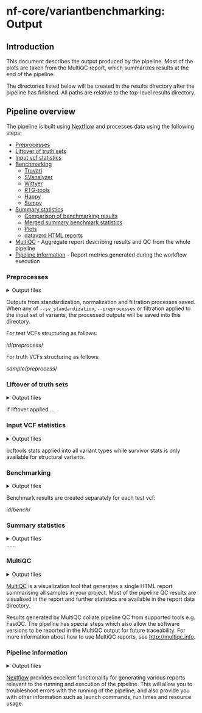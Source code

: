 # nf-core/variantbenchmarking: Output

## Introduction

This document describes the output produced by the pipeline. Most of the plots are taken from the MultiQC report, which summarizes results at the end of the pipeline.

The directories listed below will be created in the results directory after the pipeline has finished. All paths are relative to the top-level results directory.

<!-- TODO nf-core: Write this documentation describing your workflow's output -->

## Pipeline overview

The pipeline is built using [Nextflow](https://www.nextflow.io/) and processes data using the following steps:

- [Preprocesses ](#preprocesses)
- [Liftover of truth sets](#liftover)
- [Input vcf statistics](#stats)
- [Benchmarking](#bench)
  - [Truvari](#truvari_bench)
  - [SVanalyzer](#svanalyzer_bench)
  - [Wittyer](#wittyer_bench)
  - [RTG-tools](#rtgtools_bench)
  - [Happy](#happy_bench)
  - [Sompy](#sompy_bench)
- [Summary statistics](#summary)
  - [Comparison of benchmarking results](#comparisons)
  - [Merged summary benchmark statistics](#tables)
  - [Plots](#plots)
  - [datavzrd HTML reports](#html)
- [MultiQC](#multiqc) - Aggregate report describing results and QC from the whole pipeline
- [Pipeline information](#pipeline-information) - Report metrics generated during the workflow execution

### Preprocesses

<details markdown="1">
<summary>Output files</summary>

- `preprocesses/`
  - `*vcf.gz`: The standardized and normalized VCF files

</details>

Outputs from standardization, normalization and filtration processes saved. When any of `--sv_standardization`, `--preprocesses` or filtration applied to the input set of variants, the processed outputs will be saved into this directory.

For test VCFs structuring as follows:

*id*/*preprocess*/

For truth VCFs structuring as follows:

*sample*/*preprocess*/

### Liftover of truth sets

<details markdown="1">
<summary>Output files</summary>

- `liftover/`
  -

</details>

If liftover applied ...

### Input VCF statistics

<details markdown="1">
<summary>Output files</summary>

- `stats/`
  - `bcftools/`
    - '*.bcftools_stats.txt'
  - `survivor/`
    - '*.stats'

</details>

bcftools stats applied into all variant types while survivor stats is only available for structural variants.


### Benchmarking

<details markdown="1">
<summary>Output files</summary>

- `truvari_bench/`
  - `*.fn.vcf.gz`
  - `*.fn.vcf.gz.tbi`
  - `*.fp.vcf.gz`
  - `*.fp.vcf.gz.tbi`
  - `*.tp-comp.vcf.gz`
  - `*.tp-comp.vcf.gz.tbi`
  - `*.tp-base.vcf.gz`
  - `*.tp-base.vcf.gz.tbi`
  - `*.summary.json`
- `svanalyzer_bench/`
  - `*.distances`
  - `*.falsenegatives.vcf.gz`
  - `*.falsepositives.vcf.gz`
  - `*.log`
  - `*.report`
- `wittyer_bench/`
  - `*.vcf.gz`
  - `*.vcf.gz.tbi`
  - `*.json`
- `rtgtools_bench/`
  - `*.vcf.gz`
  - `*.vcf.gz.tbi`
  - `*.fn.vcf.gz`
  - `*.fn.vcf.gz.tbi`
  - `*.fp.vcf.gz`
  - `*.fp.vcf.gz.tbi`
  - `*.tp.vcf.gz`
  - `*.tp.vcf.gz.tbi`
  - `*.tp-baseline.vcf.gz`
  - `*.tp-baseline.vcf.gz.tbi`
  - `*.non_snp_roc.tsv.gz`
  - `*.phasing.txt`
  - `*.snp_roc.tsv.gz`
  - `*.summary.txt`
  - `*.weighted_roc.tsv.gz`
- `happy_bench/`
  - `*.extended.csv`
  - `*.metrics.json.gz`
  - `*.roc.all.csv.gz`
  - `*.roc.Locations.INDEL.csv.gz`
  - `*roc.Locations.INDEL.PASS.csv.gz`
  - `*roc.Locations.SNP.csv.gz`
  - `*roc.Locations.SNP.PASS.csv.gz`
  - `*.runinfo.json`
  - `*.summary.csv`
  - `*.vcf.gz`
  - `*.vcf.gz.tbi`
- `sompy_bench/`
  -

</details>

Benchmark results are created separately for each test vcf:

*id*/*_bench_*/


### Summary statistics

<details markdown="1">
<summary>Output files</summary>

- `comparisons/`
  -
- `plots/`
  -
- `tables/`
  -
- `html/`
  -

</details>
......

### MultiQC

<details markdown="1">
<summary>Output files</summary>

- `multiqc/`
  - `multiqc_report.html`: a standalone HTML file that can be viewed in your web browser.
  - `multiqc_data/`: directory containing parsed statistics from the different tools used in the pipeline.
  - `multiqc_plots/`: directory containing static images from the report in various formats.

</details>

[MultiQC](http://multiqc.info) is a visualization tool that generates a single HTML report summarising all samples in your project. Most of the pipeline QC results are visualised in the report and further statistics are available in the report data directory.

Results generated by MultiQC collate pipeline QC from supported tools e.g. FastQC. The pipeline has special steps which also allow the software versions to be reported in the MultiQC output for future traceability. For more information about how to use MultiQC reports, see <http://multiqc.info>.

### Pipeline information

<details markdown="1">
<summary>Output files</summary>

- `pipeline_info/`
  - Reports generated by Nextflow: `execution_report.html`, `execution_timeline.html`, `execution_trace.txt` and `pipeline_dag.dot`/`pipeline_dag.svg`.
  - Reports generated by the pipeline: `pipeline_report.html`, `pipeline_report.txt` and `software_versions.yml`. The `pipeline_report*` files will only be present if the `--email` / `--email_on_fail` parameter's are used when running the pipeline.
  - Reformatted samplesheet files used as input to the pipeline: `samplesheet.valid.csv`.
  - Parameters used by the pipeline run: `params.json`.

</details>

[Nextflow](https://www.nextflow.io/docs/latest/tracing.html) provides excellent functionality for generating various reports relevant to the running and execution of the pipeline. This will allow you to troubleshoot errors with the running of the pipeline, and also provide you with other information such as launch commands, run times and resource usage.
